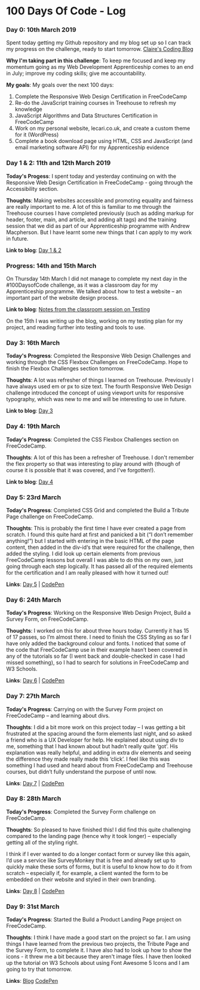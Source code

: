 # 100 Days Of Code - Log

### Day 0: 10th March 2019

Spent today getting my Github repository and my blog set up so I can track my progress on the challenge, ready to start tomorrow. [Claire's Coding Blog](http://www.clairescoding.co.uk/)

**Why I'm taking part in this challenge**: To keep me focused and keep my momentum going as my Web Development Apprenticeship comes to an end in July; improve my coding skills; give me accountability.

**My goals**: My goals over the next 100 days:

1. Complete the Responsive Web Design Certification in FreeCodeCamp
2. Re-do the JavaScript training courses in Treehouse to refresh my knowledge
3. JavaScript Algorithms and Data Structures Certification in FreeCodeCamp
4. Work on my personal website, lecari.co.uk, and create a custom theme for it (WordPress)
5. Complete a book download page using HTML, CSS and JavaScript (and email marketing software API) for my Apprenticeship evidence

### Day 1 & 2: 11th and 12th March 2019

**Today's Progess**: I spent today and yesterday continuing on with the Responsive Web Design Certification in FreeCodeCamp - going through the Accessibility section.

**Thoughts**: Making websites accessible and promoting equality and fairness are really important to me. A lot of this is familiar to me through the Treehouse courses I have completed previously (such as adding markup for header, footer, main, and article, and adding alt tags) and the training session that we did as part of our Apprenticeship programme with Andrew Macpherson. But I have learnt some new things that I can apply to my work in future.  

**Link to blog**: [Day 1 & 2](http://www.clairescoding.co.uk/100daysofcode/day-1-2/)

### Progress: 14th and 15th March

On Thursday 14th March I did not manage to complete my next day in the #100DaysofCode challenge, as it was a classroom day for my Apprenticeship programme. We talked about how to test a website – an important part of the website design process.

**Link to blog**: [Notes from the classroom session on Testing](http://www.clairescoding.co.uk/apprenticeship-update/testing-for-web-development/)

On the 15th I was writing up the blog, working on my testing plan for my project, and reading further into testing and tools to use.

### Day 3: 16th March

**Today's Progress**: Completed the Responsive Web Design Challenges and working through the CSS Flexbox Challenges on FreeCodeCamp. Hope to finish the Flexbox Challenges section tomorrow.

**Thoughts**: A lot was refresher of things I learned on Treehouse. 
Previously I have always used em or px to size text. The fourth Responsive Web Design challenge introduced the concept of using viewport units for responsive typography, which was new to me and will be interesting to use in future.

**Link to blog**: [Day 3](http://www.clairescoding.co.uk/100daysofcode/day-3/)

### Day 4: 19th March

**Today's Progress**: Completed the CSS Flexbox Challenges section on FreeCodeCamp.

**Thoughts**: A lot of this has been a refresher of Treehouse. I don't remember the flex property so that was interesting to play around with (though of course it is possible that it was covered, and I've forgotten!).

**Link to blog**: [Day 4](http://www.clairescoding.co.uk/100daysofcode/day-4/)

### Day 5: 23rd March

**Today's Progress**: Completed CSS Grid and completed the Build a Tribute Page challenge on FreeCodeCamp.

**Thoughts**: This is probably the first time I have ever created a page from scratch. I found this quite hard at first and panicked a bit (“I don’t remember anything!”) but I started with entering in the basic HTML of the page content, then added in the div-id‘s that were required for the challenge, then added the styling. I did look up certain elements from previous FreeCodeCamp lessons but overall I was able to do this on my own, just going through each step logically. It has passed all of the required elements for the certification and I am really pleased with how it turned out!

**Links**: [Day 5](http://www.clairescoding.co.uk/100daysofcode/day-5/) | [CodePen](https://codepen.io/lecariuk/pen/KEJWVO/)

### Day 6: 24th March

**Today's Progress**: Working on the Responsive Web Design Project, Build a Survey Form, on FreeCodeCamp.

**Thoughts**: I worked on this for about three hours today. Currently it has 15 of 17 passes, so I’m almost there. I need to finish the CSS Styling as so far I have only added the background colour and fonts. I noticed that some of the code that FreeCodeCamp use in their example hasn’t been covered in any of the tutorials so far (I went back and double-checked in case I had missed something), so I had to search for solutions in FreeCodeCamp and W3 Schools.

**Links**: [Day 6](http://www.clairescoding.co.uk/100daysofcode/day-6/) | [CodePen](https://codepen.io/lecariuk/pen/aMXxwp)

### Day 7: 27th March

**Today's Progress**: Carrying on with the Survey Form project on FreeCodeCamp – and learning about divs.

**Thoughts**: I did a bit more work on this project today – I was getting a bit frustrated at the spacing around the form elements last night, and so asked a friend who is a UX Developer for help. He explained about using div to me, something that I had known about but hadn’t really quite ‘got’. His explanation was really helpful, and adding in extra div elements and seeing the difference they made really made this ‘click’. I feel like this was something I had used and heard about from FreeCodeCamp and Treehouse courses, but didn’t fully understand the purpose of until now.

**Links**: [Day 7](http://www.clairescoding.co.uk/100daysofcode/day-7/) | [CodePen](https://codepen.io/lecariuk/pen/aMXxwp)

### Day 8: 28th March

**Today's Progress**: Completed the Survey Form challenge on FreeCodeCamp.

**Thoughts**: So pleased to have finished this! I did find this quite challenging compared to the landing page (hence why it took longer) – especially getting all of the styling right. 

I think if I ever wanted to do a longer contact form or survey like this again, I’d use a service like SurveyMonkey that is free and already set up to quickly make these sorts of forms, but it is useful to know how to do it from scratch – especially if, for example, a client wanted the form to be embedded on their website and styled in their own branding.

**Links**: [Day 8](http://www.clairescoding.co.uk/100daysofcode/day-8/) | [CodePen](https://codepen.io/lecariuk/full/aMXxwp)

### Day 9: 31st March

**Today's Progress**: Started the Build a Product Landing Page project on FreeCodeCamp.

**Thoughts**: I think I have made a good start on the project so far. I am using things I have learned from the previous two projects, the Tribute Page and the Survey Form, to complete it.
I have also had to look up how to show the icons - it threw me a bit because they aren't image files. I have then looked up the tutorial on W3 Schools about using Font Awesome 5 Icons and I am going to try that tomorrow.

**Links**: [Blog](http://www.clairescoding.co.uk/100daysofcode/day-9/) [CodePen](https://codepen.io/lecariuk/pen/XQWzQp)
